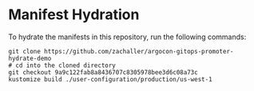 # Manifest Hydration

To hydrate the manifests in this repository, run the following commands:

```shell
git clone https://github.com/zachaller/argocon-gitops-promoter-hydrate-demo
# cd into the cloned directory
git checkout 9a9c122fab8a8436707c8305978bee3d6c08a73c
kustomize build ./user-configuration/production/us-west-1
```
